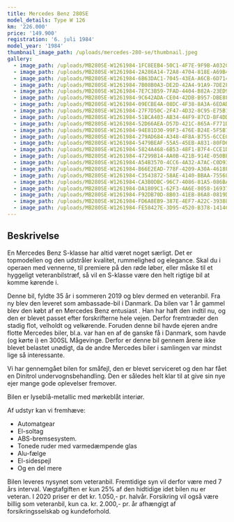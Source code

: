 ```yaml
---
title: Mercedes Benz 280SE
model_details: Type W 126
km: '226.000'
price: '149.900'
registration: '6. juli 1984'
model_year: '1984'
thumbnail_image_path: /uploads/mercedes-280-se/thumbnail.jpeg
gallery:
  - image_path: /uploads/MB280SE-W1261984-1FC8EEB4-50C1-4F7E-9F9B-A032C438A86E.jpeg
  - image_path: /uploads/MB280SE-W1261984-2A286A14-72A8-4704-818E-A69B4215880E.jpeg
  - image_path: /uploads/MB280SE-W1261984-6B63DAC1-7045-43EA-A6CB-6D7144F3CA50.jpeg
  - image_path: /uploads/MB280SE-W1261984-7B08B0A3-DE2D-42A4-91A9-7DE2FAD9C91B.jpeg
  - image_path: /uploads/MB280SE-W1261984-7E7C3B59-7FAD-4404-B82A-23ED94F9594E.jpeg
  - image_path: /uploads/MB280SE-W1261984-9C642ADA-CE04-42DB-B957-DBE8FE482E22.jpeg
  - image_path: /uploads/MB280SE-W1261984-09ECBE4A-08DC-4F38-8A3A-6EDAD554CBA5.jpeg
  - image_path: /uploads/MB280SE-W1261984-27F7D50C-2F47-4D32-8C95-E75B150129C3.jpeg
  - image_path: /uploads/MB280SE-W1261984-51BCA403-AB34-44F9-87CD-BF4DD89765F6.jpeg
  - image_path: /uploads/MB280SE-W1261984-52D66AEA-D57D-421C-865A-F771D8CD3E6F.jpeg
  - image_path: /uploads/MB280SE-W1261984-94E81D30-99F3-476E-B24E-5F5B7389CB36.jpeg
  - image_path: /uploads/MB280SE-W1261984-279AD684-A348-4F8A-B755-6CCE04DBF463.jpeg
  - image_path: /uploads/MB280SE-W1261984-5479BEAF-55A5-45EB-A831-80FD64F5D868.jpeg
  - image_path: /uploads/MB280SE-W1261984-5824A468-6B53-48F1-B7F4-CCE1DBDB54DE.jpeg
  - image_path: /uploads/MB280SE-W1261984-47299B14-AA0B-421B-914E-050BEFC7FDB0.jpeg
  - image_path: /uploads/MB280SE-W1261984-A54B3570-4CC6-4A32-A7AC-C0D937A9E7F8.jpeg
  - image_path: /uploads/MB280SE-W1261984-B66E2EAD-778F-4209-A30A-4618F3775161.jpeg
  - image_path: /uploads/MB280SE-W1261984-C3543872-58AE-4140-BBAA-755688E6EF30.jpeg
  - image_path: /uploads/MB280SE-W1261984-CA3B0DBC-96C7-4086-81A5-086BA9F009A0.jpeg
  - image_path: /uploads/MB280SE-W1261984-DA1809C1-62F3-4A6E-8058-16937C554BCF.jpeg
  - image_path: /uploads/MB280SE-W1261984-F92DB70D-8B03-41EB-86A8-0819DDDB1BE4.jpeg
  - image_path: /uploads/MB280SE-W1261984-FD6A8EB9-387E-4EF7-A22C-393889B11B4E.jpeg
  - image_path: /uploads/MB280SE-W1261984-FE58427E-3D95-4520-B378-1414C0388FEF.jpeg
---
```


## Beskrivelse

En Mercedes Benz S-klasse har altid v&aelig;ret noget s&aelig;rligt. Det er topmodellen og den udstr&aring;ler kvalitet, rummelighed og elegance. Skal du i operaen med vennerne, til premiere p&aring; den r&oslash;de l&oslash;ber, eller m&aring;ske til et hyggeligt veteranbilstr&aelig;f, s&aring; vil en S-klasse v&aelig;re den helt rigtige bil at komme k&oslash;rende i.

Denne bil, fyldte 35 &aring;r i sommeren 2019 og blev dermed en veteranbil. Fra ny blev den leveret som ambassade-bil i Danmark. Da bilen var 1 &aring;r gammel blev den k&oslash;bt af en Mercedes Benz entusiast . Han har haft den indtil nu, og den er blevet passet efter forskrifterne hele vejen. Derfor fremtr&aelig;der den stadig flot, velholdt og velk&oslash;rende. Foruden denne bil havde ejeren andre flotte Mercedes biler, bl.a. var han en af de ganske f&aring; i Danmark, som havde (og k&oslash;rte i) en 300SL M&aring;gevinge. Derfor er denne bil gennem &aring;rene ikke blevet belastet un&oslash;digt, da de andre Mercedes biler i samlingen var mindst lige s&aring; interessante.

Vi har gennemg&aring;et bilen for sm&aring;fejl, den er blevet serviceret og den har f&aring;et en Dinitrol undervognsbehandling. Den er s&aring;ledes helt klar til at give sin nye ejer mange gode oplevelser fremover.

Bilen er lysebl&aring;-metallic med m&oslash;rkebl&aring;t interi&oslash;r.

Af udstyr kan vi fremh&aelig;ve:

* Automatgear
* El-soltag
* ABS-bremsesystem.
* Tonede ruder med varmed&aelig;mpende glas
* Alu-f&aelig;lge
* El-sidespejl
* Og en del mere

Bilen leveres nysynet som veteranbil. Fremtidige syn vil derfor v&aelig;re med 7 &aring;rs interval. V&aelig;gtafgiften er kun 25% af den hidtidige idet bilen nu er veteran. I 2020 priser er det kr. 1.050,- pr. halv&aring;r. Forsikring vil ogs&aring; v&aelig;re billig som veteranbil, kun ca. kr. 2.000,- pr. &aring;r afh&aelig;ngigt af forsikringsselskab og kundeforhold.